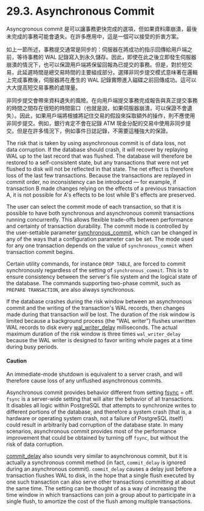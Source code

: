 # 29.3. Asynchronous Commit

Asyncgronous commit 是可以讓事務更快完成的選項，但如果資料庫崩潰，最後未完成的事務可能會遺失。在許多應用中，這是一個可以接受的折衷方案。

如上一節所述，事務提交通常是同步的：伺服器在將成功的指示回傳給用戶端之前，等待事務的 WAL 記錄寫入到永久儲存。因此，即使在此之後立即發生伺服器崩潰的情況下，也可以保證用戶端將保留回報為已提交的事務。但是，對於短交易，此延遲時間是總交易時間的主要組成部分。選擇非同步提交模式意味著在邏輯上完成事務後，伺服器將在產生的 WAL 記錄實際進入磁碟之前回傳成功。這可以大大提高短交易事務的處理量。

非同步提交會帶來資料遺失的風險。在向用戶端提交事務完成報告與真正提交事務的時間之間存在很短的時間窗口（也就是說，如果伺服器崩潰，可以保證不會遺失）。因此，如果用戶端將根據將記住交易的假設來採取額外的操作，則不應使用非同步提交。例如，銀行肯定不會在記錄 ATM 現金分配的交易中使用非同步提交。但是在許多情況下，例如事件日誌記錄，不需要這種強大的保證。

The risk that is taken by using asynchronous commit is of data loss, not data corruption. If the database should crash, it will recover by replaying WAL up to the last record that was flushed. The database will therefore be restored to a self-consistent state, but any transactions that were not yet flushed to disk will not be reflected in that state. The net effect is therefore loss of the last few transactions. Because the transactions are replayed in commit order, no inconsistency can be introduced — for example, if transaction B made changes relying on the effects of a previous transaction A, it is not possible for A's effects to be lost while B's effects are preserved.

The user can select the commit mode of each transaction, so that it is possible to have both synchronous and asynchronous commit transactions running concurrently. This allows flexible trade-offs between performance and certainty of transaction durability. The commit mode is controlled by the user-settable parameter [synchronous\_commit](https://www.postgresql.org/docs/12/runtime-config-wal.html#GUC-SYNCHRONOUS-COMMIT), which can be changed in any of the ways that a configuration parameter can be set. The mode used for any one transaction depends on the value of `synchronous_commit` when transaction commit begins.

Certain utility commands, for instance `DROP TABLE`, are forced to commit synchronously regardless of the setting of `synchronous_commit`. This is to ensure consistency between the server's file system and the logical state of the database. The commands supporting two-phase commit, such as `PREPARE TRANSACTION`, are also always synchronous.

If the database crashes during the risk window between an asynchronous commit and the writing of the transaction's WAL records, then changes made during that transaction _will_ be lost. The duration of the risk window is limited because a background process (the “WAL writer”) flushes unwritten WAL records to disk every [wal\_writer\_delay](https://www.postgresql.org/docs/12/runtime-config-wal.html#GUC-WAL-WRITER-DELAY) milliseconds. The actual maximum duration of the risk window is three times `wal_writer_delay` because the WAL writer is designed to favor writing whole pages at a time during busy periods.

#### Caution

An immediate-mode shutdown is equivalent to a server crash, and will therefore cause loss of any unflushed asynchronous commits.

Asynchronous commit provides behavior different from setting [fsync](https://www.postgresql.org/docs/12/runtime-config-wal.html#GUC-FSYNC) = off. `fsync` is a server-wide setting that will alter the behavior of all transactions. It disables all logic within PostgreSQL that attempts to synchronize writes to different portions of the database, and therefore a system crash (that is, a hardware or operating system crash, not a failure of PostgreSQL itself) could result in arbitrarily bad corruption of the database state. In many scenarios, asynchronous commit provides most of the performance improvement that could be obtained by turning off `fsync`, but without the risk of data corruption.

[commit\_delay](https://www.postgresql.org/docs/12/runtime-config-wal.html#GUC-COMMIT-DELAY) also sounds very similar to asynchronous commit, but it is actually a synchronous commit method (in fact, `commit_delay` is ignored during an asynchronous commit). `commit_delay` causes a delay just before a transaction flushes WAL to disk, in the hope that a single flush executed by one such transaction can also serve other transactions committing at about the same time. The setting can be thought of as a way of increasing the time window in which transactions can join a group about to participate in a single flush, to amortize the cost of the flush among multiple transactions.
